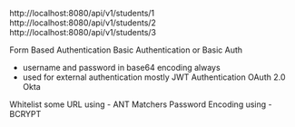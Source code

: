 http://localhost:8080/api/v1/students/1
http://localhost:8080/api/v1/students/2
http://localhost:8080/api/v1/students/3

Form Based Authentication
Basic Authentication or Basic Auth
- username and password in base64 encoding always
- used for external authentication mostly
JWT Authentication
OAuth 2.0
Okta

Whitelist some URL using - ANT Matchers
Password Encoding using - BCRYPT